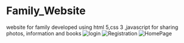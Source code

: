 # Family_Website
website for family developed using html 5,css 3 ,javascript for sharing photos, information and books
![login](https://user-images.githubusercontent.com/92056171/136429961-1cbb4c5d-24db-4e8b-9ec5-2107638a749c.jpeg)
![Registration](https://user-images.githubusercontent.com/92056171/136429510-ee97f54d-ad32-4dae-8bb4-f58a694f4269.jpeg)
![HomePage](https://user-images.githubusercontent.com/92056171/136429539-f8b2e362-f9f1-41da-8489-e7af1acf4488.jpeg)
